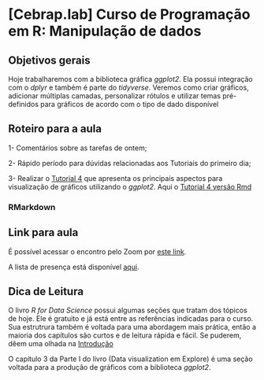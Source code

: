 # [Cebrap.lab] Curso de Programação em R: Manipulação de dados

## Objetivos gerais

Hoje trabalharemos com a biblioteca gráfica *ggplot2*. Ela possui integração com o *dplyr* e também é parte do *tidyverse*. Veremos como criar gráficos, adicionar múltiplas camadas, personalizar rótulos e utilizar temas pré-definidos para gráficos de acordo com o tipo de dado disponível

## Roteiro para a aula

1- Comentários sobre as tarefas de ontem;

2- Rápido período para dúvidas relacionadas aos Tutoriais do primeiro dia;

3- Realizar o [Tutorial 4](https://github.com/thiagomeireles/cebrap_programacaoR_2021/blob/main/tutoriais/Tutorial_04.md) que apresenta os principais aspectos para visualização de gráficos utilizando o *ggplot2*. Aqui o [Tutorial 4 versão Rmd](https://github.com/thiagomeireles/cebrap_programacaoR_2021/blob/main/tutoriais/Tutorial_04.Rmd)

### RMarkdown

## Link para aula

É possível acessar o encontro pelo Zoom por [este link]().

A lista de presença está disponível [aqui]().

## Dica de Leitura

O livro *R for Data Science* possui algumas seções que tratam dos tópicos de hoje. Ele é gratuito e já está entre as referências indicadas para o curso. Sua estrutrura também é voltada para uma abordagem mais prática, então a maioria dos capítulos são curtos e de leitura rápida e fácil. Se puderem, dêem uma olhada na [Introdução](http://r4ds.had.co.nz/introduction.html)

O capítulo 3 da Parte I do livro (Data visualization em Explore) é uma seção voltada para a produção de gráficos com a biblioteca *ggplot2*.
